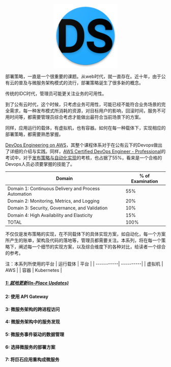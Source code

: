 <p align="center">
   <img width="200" src="ds.png">
</p>


部署策略，一直是一个很重要的课题。从web时代，就一直存在。近十年，由于公有云的普及与微服务架构模式的流行，部署策略诞生了很多新的概念。

传统的IDC时代，管理员可能更关注业务的可用性。

到了公有云时代，这个时候，只考虑业务可用性，可能已经不能符合业务场景的完全需求，每一种发布模式所消耗的资源，对目标用户的影响，回滚时间，服务不可用时间等，都需要管理员综合考虑才能做出最符合当前场景下的方案。

同样，应用运行的载体，有虚拟机，也有容器。如何在每一种载体下，实现相应的部署策略，都需要熟悉掌握。

[DevOps Engineering on AWS](https://aws.amazon.com/training/course-descriptions/devops-engineering/)，其整个课程体系对于在公有云下的Devops做出了详细的介绍与实践。同样，[AWS Certified DevOps Engineer - Professional](https://aws.amazon.com/certification/certified-devops-engineer-professional/)的考试中，对于[发布策略与自动化实现](https://d1.awsstatic.com/training-and-certification/docs-devops-pro/AWS_certified_devops_engineer_professional_blueprint.pdf)的考核，也占据了55%，看来是一个合格的Devops人员必须要掌握的技能了。

|           Domain             |             % of Examination            |
| --------------------------| ---------------------------- |
| Domain 1: Continuous Delivery and Process Automation     |  55%|
| Domain 2: Monitoring, Metrics, and Logging      |  20%|
| Domain 3: Security, Governance, and Validation      |  10%|
| Domain 4: High Availability and Elasticity     |  15%|
| TOTAL      |  100%|

不仅仅是发布策略的实现，在不同载体下的具体实现方案，如自动化，每一个方案所产生的账单，架构及代码的落地等，管理员都需要关注。本系列，将在每一个策略下，阐述每一个细节的实现方案，以及综合维度下的各种对比，给读者一个综合的参考。

注：本系列所使用的平台
|   运行载体  |     平台  |
| -----------| ----------|
| 虚拟机 |   AWS   |
| 容器 |  Kubernetes |

##### [1: 就地更新(In-Place Updates)](in_place_updates.md)
#### 2: 使用 API Gateway
#### 3: 微服务架构的跨进程访问
#### 4: 微服务架构中的服务发现
#### 5: 微服务事件驱动的数据管理
#### 6: 选择微服务的部署方案
#### 7: 将巨石应用重构成微服务
